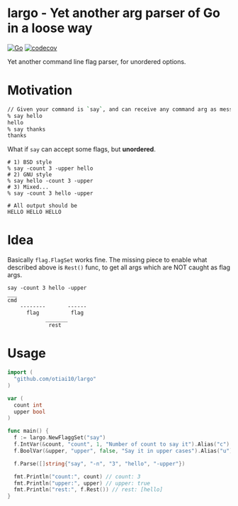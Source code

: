 # largo - Yet another arg parser of Go in a loose way

[![Go](https://github.com/otiai10/largo/actions/workflows/go.yaml/badge.svg)](https://github.com/otiai10/largo/actions/workflows/go.yaml)
[![codecov](https://codecov.io/gh/otiai10/largo/branch/main/graph/badge.svg?token=OrcqSORFpr)](https://codecov.io/gh/otiai10/largo)

Yet another command line flag parser, for unordered options.

# Motivation

```sh
// Given your command is `say`, and can receive any command arg as message.
% say hello
hello
% say thanks
thanks
```

What if `say` can accept some flags, but **unordered**.

```shell
# 1) BSD style
% say -count 3 -upper hello
# 2) GNU style
% say hello -count 3 -upper
# 3) Mixed...
% say -count 3 hello -upper

# All output should be
HELLO HELLO HELLO
```

# Idea

Basically `flag.FlagSet` works fine. The missing piece to enable what described above is `Rest()` func, to get all args which are NOT caught as flag args.

```
say -count 3 hello -upper
___
cmd
    --------       ------
      flag          flag
            _______
             rest
```

# Usage

```go
import (
  "github.com/otiai10/largo"
)

var (
  count int
  upper bool
)

func main() {
  f := largo.NewFlaggSet("say")
  f.IntVar(&count, "count", 1, "Number of count to say it").Alias("c")
  f.BoolVar(&upper, "upper", false, "Say it in upper cases").Alias("u")

  f.Parse([]string{"say", "-n", "3", "hello", "-upper"})

  fmt.Println("count:", count) // count: 3
  fmt.Println("upper:", upper) // upper: true
  fmt.Println("rest:", f.Rest()) // rest: [hello]
}
```
